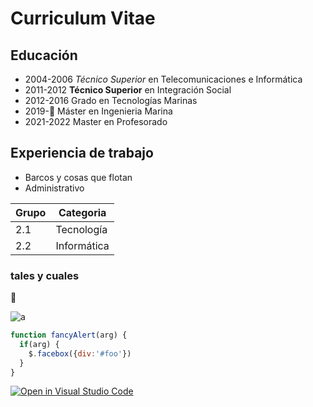 # Curriculum Vitae
## Educación
* 2004-2006 *Técnico Superior* en Telecomunicaciones e Informática
* 2011-2012 **Técnico Superior** en Integración Social
* 2012-2016 Grado en Tecnologías Marinas
* 2019-👾 Máster en Ingenieria Marina
* 2021-2022 Master en Profesorado
## Experiencia de trabajo

* Barcos y cosas que flotan
* Administrativo

Grupo | Categoria
------------ | -------------
2.1 | Tecnología
2.2 | Informática

### tales y cuales

👾

![a](https://upload.wikimedia.org/wikipedia/commons/6/64/Ole_diario_logo.jpg)

```javascript
function fancyAlert(arg) {
  if(arg) {
    $.facebox({div:'#foo'})
  }
}
```




[![Open in Visual Studio Code](https://classroom.github.com/assets/open-in-vscode-f059dc9a6f8d3a56e377f745f24479a46679e63a5d9fe6f495e02850cd0d8118.svg)](https://classroom.github.com/online_ide?assignment_repo_id=6129474&assignment_repo_type=AssignmentRepo)
